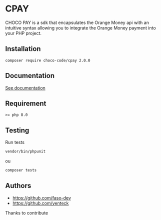 # CPAY 

CHOCO PAY is a sdk that encapsulates the Orange Money api with an intuitive syntax allowing you to integrate the Orange Money payment into your PHP project.

## Installation

```shell
composer require choco-code/cpay 2.0.0
```

## Documentation

[See documentation](docs/index.md)

## Requirement

```>= php 8.0```

## Testing

Run tests

```bash
vendor/bin/phpunit
```

ou

```bash
composer tests
```


## Authors

- https://github.com/faso-dev 
- https://github.com/yenteck 

Thanks to contribute
